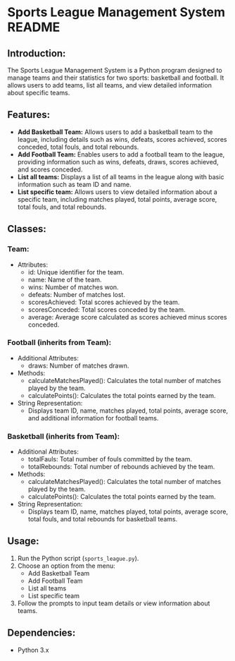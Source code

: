 # Sports League Management System README

## Introduction:
The Sports League Management System is a Python program designed to manage teams and their statistics for two sports: basketball and football. It allows users to add teams, list all teams, and view detailed information about specific teams.

## Features:
- **Add Basketball Team:** Allows users to add a basketball team to the league, including details such as wins, defeats, scores achieved, scores conceded, total fouls, and total rebounds.
- **Add Football Team:** Enables users to add a football team to the league, providing information such as wins, defeats, draws, scores achieved, and scores conceded.
- **List all teams:** Displays a list of all teams in the league along with basic information such as team ID and name.
- **List specific team:** Allows users to view detailed information about a specific team, including matches played, total points, average score, total fouls, and total rebounds.

## Classes:
### Team:
- Attributes:
  - id: Unique identifier for the team.
  - name: Name of the team.
  - wins: Number of matches won.
  - defeats: Number of matches lost.
  - scoresAchieved: Total scores achieved by the team.
  - scoresConceded: Total scores conceded by the team.
  - average: Average score calculated as scores achieved minus scores conceded.

### Football (inherits from Team):
- Additional Attributes:
  - draws: Number of matches drawn.
- Methods:
  - calculateMatchesPlayed(): Calculates the total number of matches played by the team.
  - calculatePoints(): Calculates the total points earned by the team.
- String Representation:
  - Displays team ID, name, matches played, total points, average score, and additional information for football teams.

### Basketball (inherits from Team):
- Additional Attributes:
  - totalFauls: Total number of fouls committed by the team.
  - totalRebounds: Total number of rebounds achieved by the team.
- Methods:
  - calculateMatchesPlayed(): Calculates the total number of matches played by the team.
  - calculatePoints(): Calculates the total points earned by the team.
- String Representation:
  - Displays team ID, name, matches played, total points, average score, total fouls, and total rebounds for basketball teams.

## Usage:
1. Run the Python script (`sports_league.py`).
2. Choose an option from the menu:
   - Add Basketball Team
   - Add Football Team
   - List all teams
   - List specific team
3. Follow the prompts to input team details or view information about teams.

## Dependencies:
- Python 3.x

